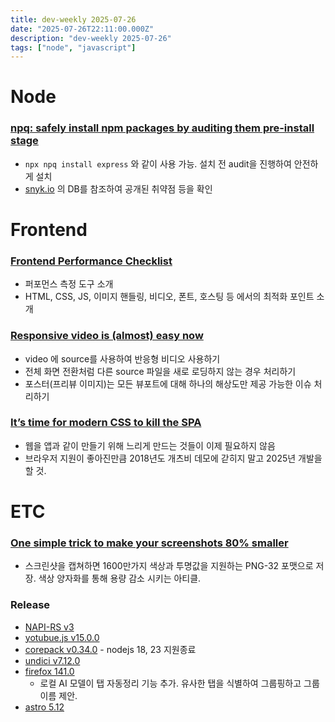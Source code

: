 ```yaml
---
title: dev-weekly 2025-07-26
date: "2025-07-26T22:11:00.000Z"
description: "dev-weekly 2025-07-26"
tags: ["node", "javascript"]
---
```


# Node

### [npq: safely install npm packages by auditing them pre-install stage](https://github.com/lirantal/npq)

- `npx npq install express` 와 같이 사용 가능. 설치 전 audit을  진행하여 안전하게 설치
- [snyk.io](http://snyk.io) 의 DB를 참조하여 공개된 취약점 등을 확인

# Frontend

### [Frontend Performance Checklist](https://crystallize.com/blog/frontend-performance-checklist)

- 퍼포먼스 측정 도구 소개
- HTML, CSS, JS, 이미지 핸들링, 비디오, 폰트, 호스팅 등 에서의 최적화 포인트 소개

### [Responsive video is (almost) easy now](https://www.kooslooijesteijn.net/blog/responsive-video-easy)

- video 에 source를 사용하여 반응형 비디오 사용하기
- 전체 화면 전환처럼 다른 source 파일을 새로 로딩하지 않는 경우 처리하기
- 포스터(프리뷰 이미지)는 모든 뷰포트에 대해 하나의 해상도만 제공 가능한 이슈 처리하기

### [It’s time for modern CSS to kill the SPA](https://www.jonoalderson.com/conjecture/its-time-for-modern-css-to-kill-the-spa/)

- 웹을 앱과 같이 만들기 위해 느리게 만드는 것들이 이제 필요하지 않음
- 브라우저 지원이 좋아진만큼 2018년도 개츠비 데모에 갇히지 말고 2025년 개발을 할 것.

# ETC

### [One simple trick to make your screenshots 80% smaller](https://about.gitlab.com/blog/simple-trick-for-smaller-screenshots/)

- 스크린샷을 캡쳐하면 1600만가지 색상과 투명값을 지원하는 PNG-32 포맷으로 저장. 색상 양자화를 통해 용량 감소 시키는 아티클.

### Release

- [NAPI-RS v3](https://napi.rs/blog/announce-v3)
- [yotubue.js v15.0.0](https://github.com/LuanRT/YouTube.js/releases/tag/v15.0.0)
- [corepack v0.34.0](https://github.com/nodejs/corepack/releases/tag/v0.34.0) - nodejs 18, 23 지원종료
- [undici v7.12.0](https://github.com/nodejs/undici/releases/tag/v7.12.0)
- [firefox 141.0](https://www.firefox.com/en-US/firefox/141.0/releasenotes/)
    - 로컬 AI 모델이 탭 자동정리 기능 추가. 유사한 탭을 식별하여 그룹핑하고 그룹 이름 제안.
- [astro 5.12](https://astro.build/blog/astro-5120/)